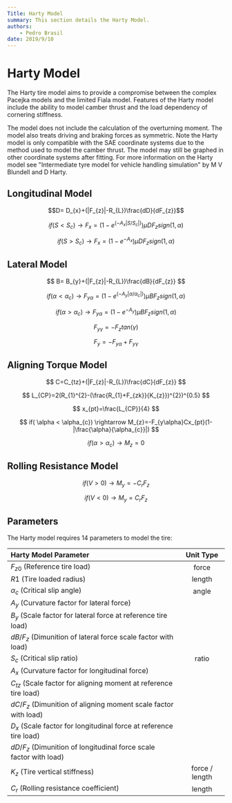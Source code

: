 ```yaml
---
Title: Harty Model
summary: This section details the Harty Model.
authors:
    - Pedro Brasil   
date: 2019/9/10
---
```


<script>
MathJax = {
  tex: {
    inlineMath: [['$', '$'], ['\\(', '\\)']]
  }
};
</script>

<script id="MathJax-script" async
  src="https://cdn.jsdelivr.net/npm/mathjax@3/es5/tex-chtml.js">
</script>

# Harty Model

The Harty tire model aims to provide a compromise between the complex Pacejka models and the limited Fiala model. Features of the Harty model include the ability to model camber thrust and the load dependency of cornering stiffness.

The model does not include the calculation of the overturning moment. The model also treats driving and braking forces as symmetric. Note the Harty model is only compatible with the SAE coordinate systems due to the method used to model the camber thrust. The model may still be graphed in other coordinate systems after fitting. For more information on the Harty model see "Intermediate tyre model for vehicle handling simulation" by M V Blundell and D Harty.

## Longitudinal Model

$$D= D_{x}+(|F_{z}|-R_{L})\frac{dD}{dF_{z}}$$

$$if( S < S_{c}) \rightarrow F_{x} = (1-e^{(-A_{x}|S/S_{c}|)})\mu DF_{z} sign(1,\alpha)$$

$$ if( S > S_{c}) \rightarrow F_{x} = (1-e^{-A_{x}})\mu DF_{z} sign(1,\alpha)$$

## Lateral Model

$$ B= B_{y}+(|F_{z}|-R_{L})\frac{dB}{dF_{z}} $$

$$ if( \alpha < \alpha_{c}) \rightarrow F_{y\alpha} = (1-e^{(-A_{y}|\alpha/\alpha_{c}|)})\mu BF_{z} sign(1,\alpha) $$

$$ if( \alpha > \alpha_{c}) \rightarrow F_{y\alpha} = (1-e^{-A_{y}})\mu BF_{z} sign(1,\alpha) $$

$$ F_{y\gamma}=-F_{z}tan(\gamma) $$

$$ F_{y}=-F_{y\alpha}+F_{y\gamma} $$

## Aligning Torque Model

$$ C=C_{tz}+(|F_{z}|-R_{L})\frac{dC}{dF_{z}} $$

$$ L_{CP}=2(R_{1}^{2}-(\frac{R_{1}+F_{zk}}{K_{z}})^{2})^{0.5} $$

$$ x_{pt}=\frac{L_{CP}}{4} $$

$$ if( \alpha < \alpha_{c}) \rightarrow M_{z}=-F_{y\alpha}Cx_{pt}(1-|\frac{\alpha}{\alpha_{c}}|) $$

$$ if( \alpha > \alpha_{c}) \rightarrow M_{z}=0 $$

## Rolling Resistance Model

$$ if( V > 0) \rightarrow M_{y}=-C_{r}F_{z} $$

$$ if( V < 0) \rightarrow M_{y}=C_{r}F_{z} $$

## Parameters

The Harty model requires 14 parameters to model the tire:

|Harty Model Parameter|Unit Type|
|:---|:---:|
|$F_{z0}$ (Reference tire load)|force|
|$R1$ (Tire loaded radius)|length|
|$\alpha_c$ (Critical slip angle)|angle|
|$A_y$ (Curvature factor for lateral force)||
|$B_y$ (Scale factor for lateral force at reference tire load)||
|$dB/F_z$ (Dimunition of lateral force scale factor with load)||
|$S_c$ (Critical slip ratio)|ratio|
|$A_x$ (Curvature factor for longitudinal force)||
|$C_{tz}$ (Scale factor for aligning moment at reference tire load)||
|$dC/F_z$ (Dimunition of aligning moment scale factor with load)||
|$D_x$ (Scale factor for longitudinal force at reference tire load)||
|$dD/F_z$ (Dimunition of longitudinal force scale factor with load)||
|$K_z$ (Tire vertical stiffness)|force / length|
|$C_r$ (Rolling resistance coefficient)|length|